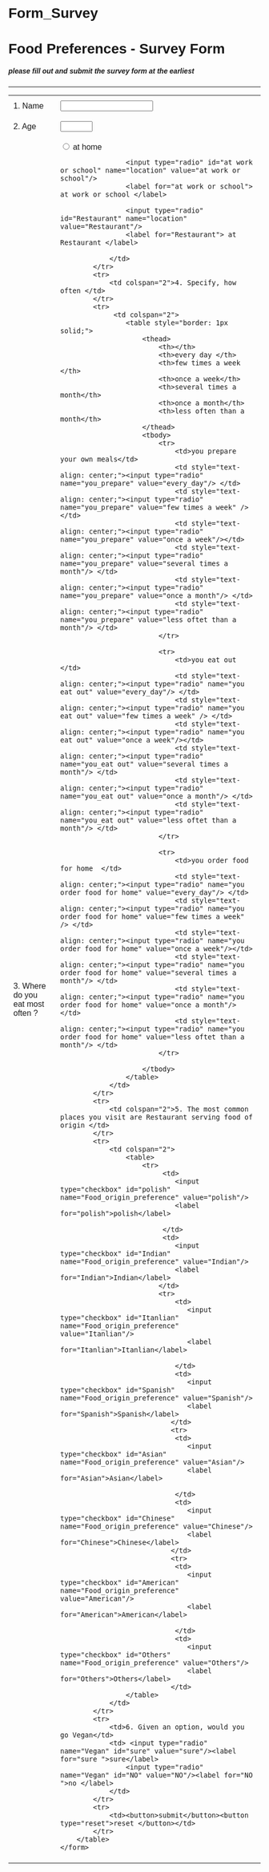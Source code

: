 # Form_Survey
<!DOCTYPE html>
<html lang="en">
<head>
    <meta charset="UTF-8">
    <meta name="viewport" content="width=device-width, initial-scale=1.0">
    <title>Food Survey Form </title>
    <style>
        body {
            font-family: sans-serif;
        }
        th, td {
            padding: 10px;
        }
        label {
            margin-right: 20px;
        }
        button {
            margin: 2px;
        }
    </style>
</head>
<body>
    <h1> Food Preferences - Survey Form  </h1>
    <h5> please fill out and submit the survey form at the earliest</h5>
    <hr/> 
    <form action="" method="post">
        <table>
            <tr>
                <td>1. Name </td>
                <td><input type="text" name="user"></td>
            </tr>
            <tr>
                <td>2. Age </td>
                <td><input type="number" number="Age" min="13" max="100"></td>
            </tr>
            <tr>
                <td>3. Where do you eat most often ? </td>
                <td>
                    <input type="radio" id="home" name="location" value="home"/>
                    <label for="home"> at home </label>

                    <input type="radio" id="at work or school" name="location" value="at work or school"/>
                    <label for="at work or school"> at work or school </label>

                    <input type="radio" id="Restaurant" name="location" value="Restaurant"/>
                    <label for="Restaurant"> at Restaurant </label>

                </td>
            </tr>
            <tr>
                <td colspan="2">4. Specify, how often </td>
            </tr>
            <tr>
                 <td colspan="2">
                    <table style="border: 1px solid;">
                        <thead>
                            <th></th>
                            <th>every day </th>
                            <th>few times a week </th>
                            <th>once a week</th>
                            <th>several times a month</th>
                            <th>once a month</th>
                            <th>less often than a month</th>
                        </thead>
                        <tbody>
                            <tr>
                                <td>you prepare your own meals</td>
                                <td style="text-align: center;"><input type="radio" name="you_prepare" value="every_day"/> </td>
                                <td style="text-align: center;"><input type="radio" name="you_prepare" value="few times a week" /> </td>
                                <td style="text-align: center;"><input type="radio" name="you_prepare" value="once a week"/></td>
                                <td style="text-align: center;"><input type="radio" name="you_prepare" value="several times a month"/> </td>
                                <td style="text-align: center;"><input type="radio" name="you_prepare" value="once a month"/> </td> 
                                <td style="text-align: center;"><input type="radio" name="you_prepare" value="less oftet than a month"/> </td> 
                            </tr>

                            <tr>
                                <td>you eat out  </td>
                                <td style="text-align: center;"><input type="radio" name="you eat out" value="every_day"/> </td>
                                <td style="text-align: center;"><input type="radio" name="you eat out" value="few times a week" /> </td>
                                <td style="text-align: center;"><input type="radio" name="you eat out" value="once a week"/></td>
                                <td style="text-align: center;"><input type="radio" name="you_eat out" value="several times a month"/> </td>
                                <td style="text-align: center;"><input type="radio" name="you_eat out" value="once a month"/> </td> 
                                <td style="text-align: center;"><input type="radio" name="you_eat out" value="less oftet than a month"/> </td> 
                            </tr>

                            <tr>
                                <td>you order food for home  </td>
                                <td style="text-align: center;"><input type="radio" name="you order food for home" value="every_day"/> </td>
                                <td style="text-align: center;"><input type="radio" name="you order food for home" value="few times a week" /> </td>
                                <td style="text-align: center;"><input type="radio" name="you order food for home" value="once a week"/></td>
                                <td style="text-align: center;"><input type="radio" name="you order food for home" value="several times a month"/> </td>
                                <td style="text-align: center;"><input type="radio" name="you order food for home" value="once a month"/> </td> 
                                <td style="text-align: center;"><input type="radio" name="you order food for home" value="less oftet than a month"/> </td> 
                            </tr>

                        </tbody>
                    </table>
                </td>
            </tr>
            <tr>
                <td colspan="2">5. The most common places you visit are Restaurant serving food of origin </td>
            </tr>
            <tr>
                <td colspan="2">
                    <table> 
                        <tr>
                             <td>
                                <input type="checkbox" id="polish" name="Food_origin_preference" value="polish"/>
                                <label for="polish">polish</label>

                             </td>
                             <td>
                                <input type="checkbox" id="Indian" name="Food_origin_preference" value="Indian"/>
                                <label for="Indian">Indian</label> 
                            </td>
                            <tr>
                                <td>
                                   <input type="checkbox" id="Itanlian" name="Food_origin_preference" value="Itanlian"/>
                                   <label for="Itanlian">Itanlian</label>
   
                                </td>
                                <td>
                                   <input type="checkbox" id="Spanish" name="Food_origin_preference" value="Spanish"/>
                                   <label for="Spanish">Spanish</label> 
                               </td>
                               <tr>
                                <td>
                                   <input type="checkbox" id="Asian" name="Food_origin_preference" value="Asian"/>
                                   <label for="Asian">Asian</label>
   
                                </td>
                                <td>
                                   <input type="checkbox" id="Chinese" name="Food_origin_preference" value="Chinese"/>
                                   <label for="Chinese">Chinese</label> 
                               </td>
                               <tr>
                                <td>
                                   <input type="checkbox" id="American" name="Food_origin_preference" value="American"/>
                                   <label for="American">American</label>
   
                                </td>
                                <td>
                                   <input type="checkbox" id="Others" name="Food_origin_preference" value="Others"/>
                                   <label for="Others">Others</label> 
                               </td>
                    </table>
                </td>
            </tr>
            <tr>
                <td>6. Given an option, would you go Vegan</td>
                <td> <input type="radio" name="Vegan" id="sure" value="sure"/><label for="sure ">sure</label>
                    <input type="radio" name="Vegan" id="NO" value="NO"/><label for="NO ">no </label>
                </td>
            </tr>
            <tr>
                <td><button>submit</button><button type="reset">reset </button></td>
            </tr>
        </table>
    </form>
       
</body>
</html>
